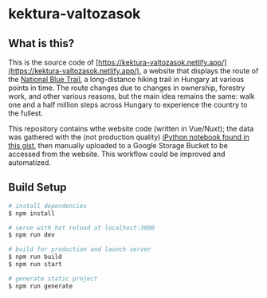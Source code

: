 # kektura-valtozasok

## What is this?

This is the source code of [https://kektura-valtozasok.netlify.app/](https://kektura-valtozasok.netlify.app/), a website that displays the route of the [National Blue Trail](https://en.wikipedia.org/wiki/National_Blue_Trail), a long-distance hiking trail in Hungary at various points in time. The route changes due to changes in ownership, forestry work, and other various reasons, but the main idea remains the same: walk one and a half million steps across Hungary to experience the country to the fullest. 

This repository contains wthe website code (written in Vue/Nuxt); the data was gathered with the (not production quality) [iPython notebook found in this gist](https://gist.github.com/andrashann/7ee46cd169632a9fabe7b6197c0c830b), then manually uploaded to a Google Storage Bucket to be accessed from the website. This workflow could be improved and automatized.

## Build Setup

```bash
# install dependencies
$ npm install

# serve with hot reload at localhost:3000
$ npm run dev

# build for production and launch server
$ npm run build
$ npm run start

# generate static project
$ npm run generate
```